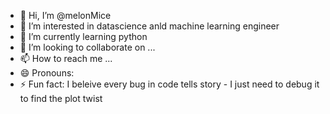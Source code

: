 - 👋 Hi, I’m @melonMice
- 👀 I’m interested in datascience anld machine learning engineer
- 🌱 I’m currently learning python
- 💞️ I’m looking to collaborate on ...
- 📫 How to reach me ...
- 😄 Pronouns: 
- ⚡ Fun fact: I beleive every bug in code tells story - I just need to debug it to find the plot twist

<!---
melonMice/melonMice is a ✨ special ✨ repository because its `README.md` (this file) appears on your GitHub profile.
You can click the Preview link to take a look at your changes.
--->
